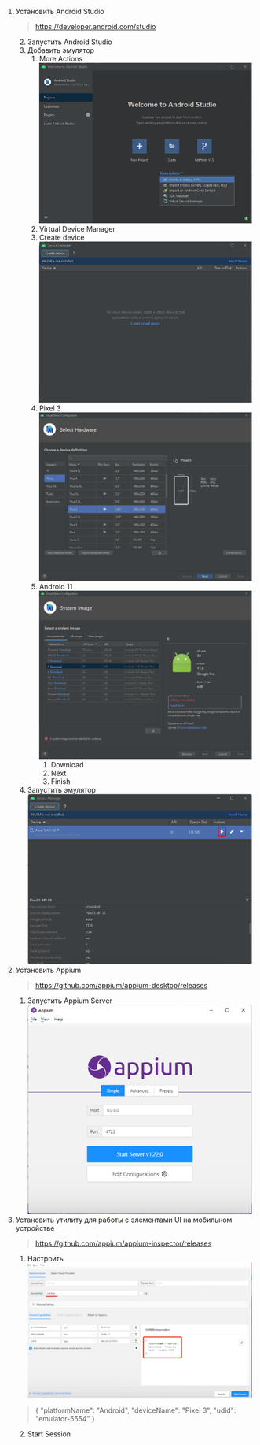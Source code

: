 1. Установить Android Studio
   > https://developer.android.com/studio
   2. Запустить Android Studio
   3. Добавить эмулятор
      1. More Actions ![More Actions](img/AndroidStudioMoreActions.png)
      2. Virtual Device Manager
      3. Create device ![Create Device](img/AndroidStudioCreateDevice.png)
      4. Pixel 3 ![Pixel 3](img/AndroidStudioCreateDevicePixel3.png)
      5. Android 11 ![Android 11](img/AndroidStudioCreateDeviceAndroid11.png)
         1. Download
         2. Next
         3. Finish
   4. Запустить эмулятор ![DeviceRun](img/AndroidStudioCreateDeviceRun.png)
2. Установить Appium
   > https://github.com/appium/appium-desktop/releases
   1. Запустить Appium Server ![Appium Server GUI](img/AppiumServerGUI.png)
3. Установить утилиту для работы с элементами UI на мобильном устройстве
   > https://github.com/appium/appium-inspector/releases
   1. Настроить ![AppiumInspectorSettings](img/AppiumInspectorSettings.png)
   > {
   "platformName": "Android",
   "deviceName": "Pixel 3",
   "udid": "emulator-5554"
   }
   2. Start Session